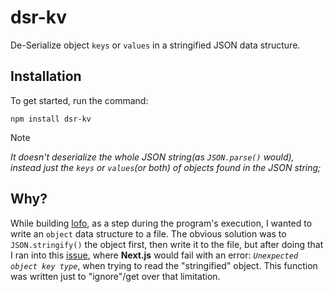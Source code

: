 # dsr-kv

De-Serialize object `keys` or `values` in a stringified JSON data structure.

## Installation

To get started, run the command:

```
npm install dsr-kv
```

> [!NOTE]
> _It doesn't deserialize the whole JSON string(as `JSON.parse()` would), instead just the `keys` or `values`(or both) of objects found in the JSON string;_

## Why?

While building [lofo](https://github.com/binlf/lofo), as a step during the program's execution, I wanted to write an `object` data structure to a file. The obvious solution was to `JSON.stringify()` the object first, then write it to the file, but after doing that I ran into this [issue](https://github.com/binlf/lofo/issues/2), where **Next.js** would fail with an error: _`Unexpected object key type`_, when trying to read the "stringified" object.
This function was written just to "ignore"/get over that limitation.
